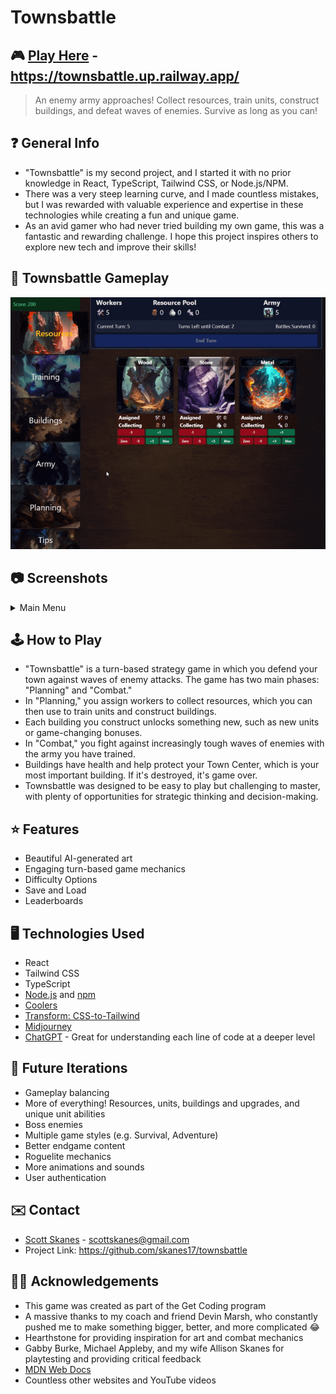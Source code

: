 # Townsbattle

## 🎮 [Play Here](https://townsbattle.up.railway.app/) - https://townsbattle.up.railway.app/

> An enemy army approaches! Collect resources, train units, construct buildings, and defeat waves of enemies. Survive as long as you can!

## ❓ General Info

- "Townsbattle" is my second project, and I started it with no prior knowledge in React, TypeScript, Tailwind CSS, or Node.js/NPM.
- There was a very steep learning curve, and I made countless mistakes, but I was rewarded with valuable experience and expertise in these technologies while creating a fun and unique game.
- As an avid gamer who had never tried building my own game, this was a fantastic and rewarding challenge. I hope this project inspires others to explore new tech and improve their skills!

## 🔎 Townsbattle Gameplay

![](src/assets/images/00-gameplay.gif)

## 📷 Screenshots

<details>
  <summary>Main Menu</summary>
  <img src="src/assets/images/00-mainMenu.png" title="Main Menu">
  <img src="src/assets/images/01-planning.png" title="Resources">
  <img src="src/assets/images/02-buildings.png" title="Buildings">
  <img src="src/assets/images/03-army.png" title="Army">
  <img src="src/assets/images/04-combat.png" title="Combat 1">
  <img src="src/assets/images/05-combat-summary.png" title="Combat 2">
  <img src="src/assets/images/06-mobile.png" title="Mobile View">
  <img src="src/assets/images/07-art-01.png" title="Card Art">
  <img src="src/assets/images/07-art-02.png" title="Card Art">
  <img src="src/assets/images/07-art-03.png" title="Card Art">
</details>

<!-- ![Normal View](images/screenshot01.png)
![Simplified View](images/screenshot02.png) -->

## 🕹️ How to Play

- "Townsbattle" is a turn-based strategy game in which you defend your town against waves of enemy attacks. The game has two main phases: "Planning" and "Combat."
- In "Planning," you assign workers to collect resources, which you can then use to train units and construct buildings.
- Each building you construct unlocks something new, such as new units or game-changing bonuses.
- In "Combat," you fight against increasingly tough waves of enemies with the army you have trained.
- Buildings have health and help protect your Town Center, which is your most important building. If it's destroyed, it's game over.
- Townsbattle was designed to be easy to play but challenging to master, with plenty of opportunities for strategic thinking and decision-making.

## ⭐ Features

- Beautiful AI-generated art
- Engaging turn-based game mechanics
- Difficulty Options
- Save and Load
- Leaderboards

## 🖥️ Technologies Used

- React
- Tailwind CSS
- TypeScript
- [Node.js](https://nodejs.org/en) and [npm](https://www.npmjs.com/)
- [Coolers](https://coolors.co/)
- [Transform: CSS-to-Tailwind](https://transform.tools/css-to-tailwind)
- [Midjourney](https://discord.gg/midjourney)
- [ChatGPT](https://chat.openai.com/chat) - Great for understanding each line of code at a deeper level

## 🔮 Future Iterations

- Gameplay balancing
- More of everything! Resources, units, buildings and upgrades, and unique unit abilities
- Boss enemies
- Multiple game styles (e.g. Survival, Adventure)
- Better endgame content
- Roguelite mechanics
- More animations and sounds
- User authentication

## ✉️ Contact

- [Scott Skanes](https://www.linkedin.com/in/sskanes/) - [scottskanes@gmail.com](scottskanes@gmail.com)
- Project Link: https://github.com/skanes17/townsbattle

## 🙏🏻 Acknowledgements

- This game was created as part of the Get Coding program
- A massive thanks to my coach and friend Devin Marsh, who constantly pushed me to make something bigger, better, and more complicated 😂
- Hearthstone for providing inspiration for art and combat mechanics
- Gabby Burke, Michael Appleby, and my wife Allison Skanes for playtesting and providing critical feedback
- [MDN Web Docs](https://developer.mozilla.org/)
- Countless other websites and YouTube videos
